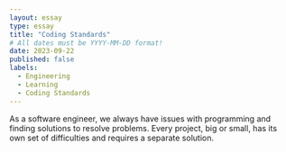```yaml
---
layout: essay
type: essay
title: "Coding Standards"
# All dates must be YYYY-MM-DD format!
date: 2023-09-22
published: false
labels:
  - Engineering
  - Learning
  - Coding Standards
---
```


As a software engineer, we always have issues with programming and finding solutions to resolve problems. Every project, big or small, has its own set of difficulties and requires a separate solution.
